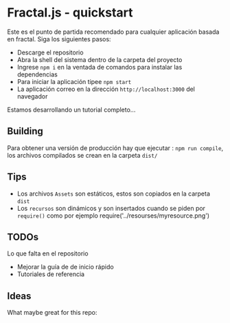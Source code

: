# Fractal.js - quickstart

Este es el punto de partida recomendado para cualquier aplicación basada en fractal. Siga los siguientes pasos:

- Descarge el repositorio
- Abra la shell del sistema dentro de la carpeta del proyecto
- Ingrese `npm i` en la ventada de comandos para instalar las dependencias
- Para iniciar la aplicación tipee `npm start`
- La aplicación correo en la dirección `http://localhost:3000` del navegador

Estamos desarrollando un tutorial completo...

## Building

Para obtener una versión de producción hay que ejecutar : `npm run compile`, los archivos compilados se crean en la carpeta `dist/`

## Tips

- Los archivos `Assets` son estáticos, estos son copiados en la carpeta `dist`
- Los `recursos` son dinámicos y son insertados cuando se piden por `require()` como por ejemplo require('../resourses/myresource.png')

## TODOs

Lo que falta en el repositorio

- Mejorar la guía de de inicio rápido
- Tutoriales de referencia

## Ideas

What maybe great for this repo:
